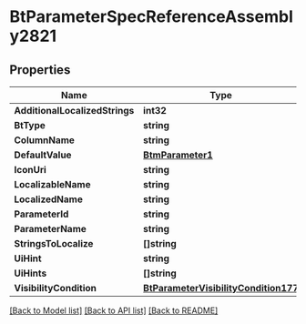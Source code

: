 # BtParameterSpecReferenceAssembly2821

## Properties

Name | Type | Description | Notes
------------ | ------------- | ------------- | -------------
**AdditionalLocalizedStrings** | **int32** |  | [optional] 
**BtType** | **string** |  | [optional] 
**ColumnName** | **string** |  | [optional] 
**DefaultValue** | [**BtmParameter1**](BTMParameter-1.md) |  | [optional] 
**IconUri** | **string** |  | [optional] 
**LocalizableName** | **string** |  | [optional] 
**LocalizedName** | **string** |  | [optional] 
**ParameterId** | **string** |  | [optional] 
**ParameterName** | **string** |  | [optional] 
**StringsToLocalize** | **[]string** |  | [optional] 
**UiHint** | **string** |  | [optional] 
**UiHints** | **[]string** |  | [optional] 
**VisibilityCondition** | [**BtParameterVisibilityCondition177**](BTParameterVisibilityCondition-177.md) |  | [optional] 

[[Back to Model list]](../README.md#documentation-for-models) [[Back to API list]](../README.md#documentation-for-api-endpoints) [[Back to README]](../README.md)


